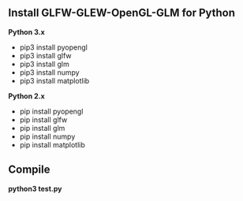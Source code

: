 ## Install GLFW-GLEW-OpenGL-GLM for Python

  **Python 3.x**
  * pip3 install pyopengl
  * pip3 install glfw
  * pip3 install glm
  * pip3 install numpy
  * pip3 install matplotlib
  
  **Python 2.x**
  * pip install pyopengl
  * pip install glfw
  * pip install glm
  * pip install numpy
  * pip install matplotlib
  
## Compile 

 **python3 test.py**
